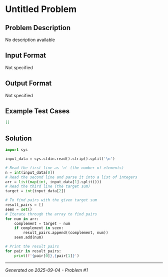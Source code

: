 # Untitled Problem

## Problem Description
No description available

## Input Format
Not specified

## Output Format
Not specified

## Example Test Cases
```json
[]
```

## Solution
```python
import sys

input_data = sys.stdin.read().strip().split('\n')

# Read the first line as 'n' (the number of elements)
n = int(input_data[0])
# Read the second line and parse it into a list of integers
arr = list(map(int, input_data[1].split()))
# Read the third line (the target sum)
target = int(input_data[2])

# To find pairs with the given target sum
result_pairs = []
seen = set()
# Iterate through the array to find pairs
for num in arr:
    complement = target - num
    if complement in seen:
        result_pairs.append((complement, num))
    seen.add(num)

# Print the result pairs
for pair in result_pairs:
    print(f'{pair[0]},{pair[1]}')
```

---
*Generated on 2025-09-04 - Problem #1*